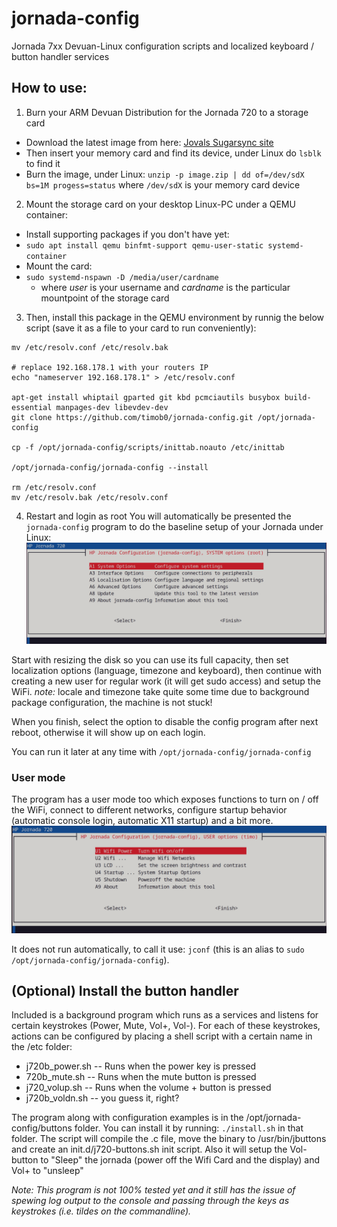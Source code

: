 jornada-config
================

Jornada 7xx Devuan-Linux configuration scripts and localized keyboard / button handler services

How to use:
-----------
1. Burn your ARM Devuan Distribution for the Jornada 720 to a storage card
  - Download the latest image from here: [Jovals Sugarsync site](https://app.sugarsync.com/iris/wf/D4898663_09915533_66697#cGFnZUlkPXdlYmxpbmtzJmlzV2VibGlua3NGb2xkZXI9dHJ1ZSZpc0l0ZW1SZWZyZXNoQWxsb3dlZD10cnVlJnVzZXJJZD0tMSZjdXJyZW50T3duZXJJZD05MzQzMTE4JmN1cnJlbnRGb2xkZXJJZD01NDQ2MDA4OF8xMTE0MiZjdXJyZW50Rm9sZGVyTmFtZT1hLURldkpvcm5hZGE3MjAmd2VibGlua0lkPUQ0ODk4NjYzXzA5OTE1NTMzXzY2Njk3JnRva2VuVGltZT0xNjMzODg4NTI3NTk3JmNzcmZ0b2tlbj00MDI0MGQ3Ni1kMTI1LTQ3OTItYTA0Zi1hZjUwMjc1MTE5ZmImbW9kZT0=)
  - Then insert your memory card and find its device, under Linux do `lsblk` to find it
  - Burn the image, under Linux: `unzip -p image.zip | dd of=/dev/sdX bs=1M progess=status` where `/dev/sdX` is your memory card device
2. Mount the storage card on your desktop Linux-PC under a QEMU container:
  - Install supporting packages if you don't have yet: 
  - `sudo apt install qemu binfmt-support qemu-user-static systemd-container`
  - Mount the card:
  - `sudo systemd-nspawn -D /media/user/cardname`
    - where _user_ is your username and _cardname_ is the particular mountpoint of the storage card 
3. Then, install this package in the QEMU environment by runnig the below script (save it as a file to your card to run conveniently):

```
mv /etc/resolv.conf /etc/resolv.bak

# replace 192.168.178.1 with your routers IP
echo "nameserver 192.168.178.1" > /etc/resolv.conf    

apt-get install whiptail gparted git kbd pcmciautils busybox build-essential manpages-dev libevdev-dev 
git clone https://github.com/timob0/jornada-config.git /opt/jornada-config

cp -f /opt/jornada-config/scripts/inittab.noauto /etc/inittab

/opt/jornada-config/jornada-config --install

rm /etc/resolv.conf
mv /etc/resolv.bak /etc/resolv.conf
```
4. Restart and login as root
You will automatically be presented the `jornada-config` program to do the baseline setup of your Jornada under Linux:
![Jornada Config Screen](https://raw.githubusercontent.com/timob0/jornada-config/main/img/jc_root.png "System view")

Start with resizing the disk so you can use its full capacity, then set localization options (language, timezone and keyboard), then continue with creating a new user for regular work (it will get sudo access) and setup the WiFi.
_note:_ locale and timezone take quite some time due to background package configuration, the machine is not stuck!

When you finish, select the option to disable the config program after next reboot, otherwise it will show up on each login. 

You can run it later at any time with `/opt/jornada-config/jornada-config`

### User mode ###
The program has a user mode too which exposes functions to turn on / off the WiFi, connect to different networks, configure startup behavior (automatic console login, automatic X11 startup) and a bit more. 
![Jornada Config Screen](https://raw.githubusercontent.com/timob0/jornada-config/main/img/jc_user.png "User view")

It does not run automatically, to call it use: `jconf` (this is an alias to `sudo /opt/jornada-config/jornada-config`).

(Optional) Install the button handler
-------------------------------------
Included is a background program which runs as a services and listens for certain keystrokes (Power, Mute, Vol+, Vol-). For each of these keystrokes, actions can be configured by placing a shell script with a certain name in the /etc folder:
  - j720b_power.sh  --  Runs when the power key is pressed
  - 720b_mute.sh  -- Runs when the mute button is pressed
  - j720_volup.sh -- Runs when the volume + button is pressed
  - j720b_voldn.sh -- you guess it, right? 

The program along with configuration examples is in the /opt/jornada-config/buttons folder. You can install it by running:
`./install.sh` in that folder. The script will compile the .c file, move the binary to /usr/bin/jbuttons and create an init.d/j720-buttons.sh init script. 
Also it will setup the Vol- button to "Sleep" the jornada (power off the Wifi Card and the display) and Vol+ to "unsleep"

_Note: This program is not 100% tested yet and it still has the issue of spewing log output to the console and passing through the keys as keystrokes (i.e. tildes on the commandline)._ 
